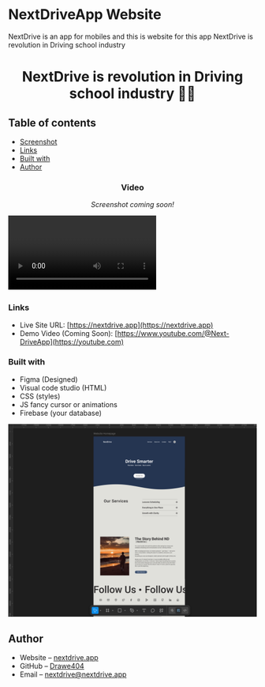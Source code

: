 # NextDriveApp Website
NextDrive is an app for mobiles and this is website for this app
NextDrive is revolution in Driving school industry

<div align="center">

# NextDrive is revolution in Driving school industry 🚗📅

</div>

## Table of contents

- [Screenshot](#screenshot)
- [Links](#links)
- [Built with](#built-with)
- [Author](#author)

<div align="center">

### Video
 


<!--  
Add your screenshots here when ready!  
Example:  
### What screenshots to add later?

- Homepage UI with calendar and session booking  
- Teacher dashboard view  
- Student booking flow  
- Mobile responsive views  
- Chat feature screenshot  
- Any analytics or stats dashboard screenshot


or GIF showing app in action  
-->

*Screenshot coming soon!*

</div>

![](readmeAssets/video.mp4)

### Links

- Live Site URL: [https://nextdrive.app](https://nextdrive.app)  
- Demo Video (Coming Soon): [https://www.youtube.com/@Next-DriveApp](https://youtube.com)

### Built with

- Figma (Designed)
- Visual code studio (HTML)
- CSS (styles)
- JS fancy cursor or animations
- Firebase (your database)

![](readmeAssets/Screen.png) 

## Author

- Website – [nextdrive.app](https://nextdrive.app)  
- GitHub – [Drawe404](https://github.com/Drawe404)  
- Email – nextdrive@nextdrive.app

<div align="center">

<!-- 
┌───────────────────┐              ┌──────────────────┐
│                   │              │ YT:@Next-DriveApp│
│  Follow For More  │  ──────────► │                  │
│                   │              │ Git: Drawe404    │
└───────────────────┘              └──────────────────┘
 -->

